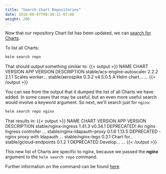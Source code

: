 ```yaml
---
title: "Search Chart Repositories"
date: 2018-08-07T08:30:11-07:00
weight: 200
---
```


Now that our repository Chart list has been updated, we can [search for
Charts](https://helm.sh/docs/helm/helm_search/).

To list all Charts:

```sh
helm search repo
```

That should output something similar to:
{{< output >}}
NAME                                    CHART VERSION   APP VERSION                     DESCRIPTION
stable/acs-engine-autoscaler            2.2.2           2.1.1                           Scales worker...
stable/aerospike                        0.3.2           v4.5.0.5                        A Helm chart...
...
{{< /output >}}

You can see from the output that it dumped the list of all Charts we have added.
In some cases that may be useful, but an even more useful search would involve a
keyword argument.  So next, we'll search just for `nginx`:

```sh
helm search repo nginx
```

That results in:
{{< output >}}
NAME                            CHART VERSION   APP VERSION     DESCRIPTION
stable/nginx-ingress            1.41.3          v0.34.1         DEPRECATED! An nginx Ingress controller ...
stable/nginx-ldapauth-proxy     0.1.6           1.13.5          DEPRECATED - nginx proxy with ldapauth ...
stable/nginx-lego               0.3.1                           Chart for...
stable/gcloud-endpoints         0.1.2           1               DEPRECATED Develop...
...
{{< /output >}}

This new list of Charts are specific to nginx, because we passed the **nginx**
argument to the `helm search repo` command.

Further information on the command can be found [here](https://helm.sh/docs/helm/helm_search_repo/).

